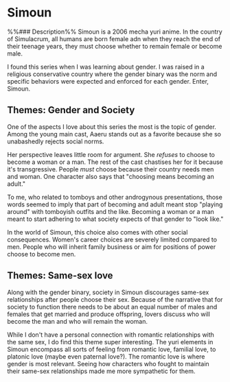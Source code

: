 # Simoun
%%### Description%%
Simoun is a 2006 mecha yuri anime. In the country of Simulacrum, all humans are born female adn when they reach the end of their teenage years, they must choose whether to remain female or become male.

I found this series when I was learning about gender. I was raised in a religious conservative country where the gender binary was the norm and specific behaviors were expected and enforced for each gender. Enter, Simoun.

## Themes: Gender and Society
One of the aspects I love about this series the most is the topic of gender. Among the young main cast, Aaeru stands out as a favorite because she so unabashedly rejects social norms.

Her perspective leaves little room for argument. She *refuses* to choose to become a woman or a man. The rest of the cast chastises her for it because it's transgressive. People *must* choose because their country needs men and woman. One character also says that "choosing means becoming an adult."

To me, who related to tomboys and other androgynous presentations, those words seemed to imply that part of becoming and adult meant stop "playing around" with tomboyish outfits and the like. Becoming a woman or a man meant to start adhering to what society expects of that gender to "look like."

In the world of Simoun, this choice also comes with other social consequences. Women's career choices are severely limited compared to men. People who will inherit family business or aim for positions of power choose to become men.

## Themes: Same-sex love
Along with the gender binary, society in Simoun discourages same-sex relationships after people choose their sex. Because of the narrative that for society to function there needs to be about an equal number of males and females that get married and produce offspring, lovers discuss who will become the man and who will remain the woman.

While I don't have a personal connection with romantic relationships with the same sex, I do find this theme super interesting. The yuri elements in Simoun encompass  all sorts of feeling from romantic love, familial love, to platonic love (maybe even paternal love?). The romantic love is where gender is most relevant. Seeing how characters who fought to maintain their same-sex relationships made me more sympathetic for them.